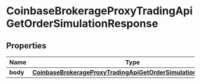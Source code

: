 
# CoinbaseBrokerageProxyTradingApiGetOrderSimulationResponse

## Properties
Name | Type | Description | Notes
------------ | ------------- | ------------- | -------------
**body** | [**CoinbaseBrokerageProxyTradingApiGetOrderSimulationStreamBody**](CoinbaseBrokerageProxyTradingApiGetOrderSimulationStreamBody.md) |  |  [optional]



